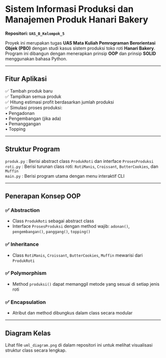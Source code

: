# Sistem Informasi Produksi dan Manajemen Produk Hanari Bakery
**Repositori: `UAS_B_Kelompok_5`**

Proyek ini merupakan tugas **UAS Mata Kuliah Pemrograman Berorientasi Objek (PBO)** dengan studi kasus sistem produksi toko roti **Hanari Bakery**. Program ini dibangun dengan menerapkan prinsip **OOP** dan prinsip **SOLID** menggunakan bahasa Python.

---

## Fitur Aplikasi

✅ Tambah produk baru  
✅ Tampilkan semua produk  
✅ Hitung estimasi profit berdasarkan jumlah produksi  
✅ Simulasi proses produksi:  
    • Pengadonan  
    • Pengembangan (jika ada)  
    • Pemanggangan  
    • Topping  

---

## Struktur Program

`produk.py`  : Berisi abstract class `ProdukRoti` dan interface `ProsesProduksi`  
`roti.py`    : Berisi turunan class roti: `RotiManis`, `Croissant`, `ButterCookies`, dan `Muffin`  
`main.py`    : Berisi program utama dengan menu interaktif CLI  

---

## Penerapan Konsep OOP

### ✅ Abstraction
- Class `ProdukRoti` sebagai abstract class  
- Interface `ProsesProduksi` dengan method wajib: `adonan()`, `pengembangan()`, `panggang()`, `topping()`

### ✅ Inheritance
- Class `RotiManis`, `Croissant`, `ButterCookies`, `Muffin` mewarisi dari `ProdukRoti`

### ✅ Polymorphism
- Method `produksi()` dapat memanggil metode yang sesuai di setiap jenis roti

### ✅ Encapsulation
- Atribut dan method dibungkus dalam class secara modular

---

## Diagram Kelas

Lihat file `uml_diagram.png` di dalam repositori ini untuk melihat visualisasi struktur class secara lengkap.
